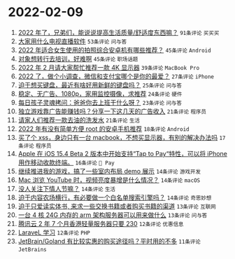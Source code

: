 # 2022-02-09

1. [2022 年了，兄弟们，能说说提高生活质量/舒适度东西嘛？](https://www.v2ex.com/t/832587) `91条评论` `买买买`
1. [大家用什么电视直播软件](https://www.v2ex.com/t/832582) `53条评论` `问与答`
1. [2022 年适合女生使用的拍照综合安卓机有哪些推荐？](https://www.v2ex.com/t/832592) `45条评论` `Android`
1. [对象想转行去培训，好难啊](https://www.v2ex.com/t/832615) `45条评论` `职场话题`
1. [2022 年 2 月请大家帮忙推荐一款 4K 显示器](https://www.v2ex.com/t/832589) `39条评论` `MacBook Pro`
1. [2022 了，做个小调查，微信和支付宝哪个是你的最爱？](https://www.v2ex.com/t/832624) `27条评论` `iPhone`
1. [迫于想买键盘，最近有啥好用新鲜的键盘吗？](https://www.v2ex.com/t/832652) `25条评论` `问与答`
1. [稳定、无广告、1080p，家用监控摄像，求推荐](https://www.v2ex.com/t/832581) `24条评论` `硬件`
1. [每日孩子灵魂拷问：爸爸你去上班干什么呀？](https://www.v2ex.com/t/832681) `23条评论` `问与答`
1. [独立游戏靠广告能赚钱吗？分享一下这几天的广告收入](https://www.v2ex.com/t/832657) `21条评论` `程序员`
1. [请家人们推荐一款去油的洗发水](https://www.v2ex.com/t/832611) `21条评论` `生活`
1. [2022 年有没有简单方便 root 的安卓手机推荐](https://www.v2ex.com/t/832607) `18条评论` `Android`
1. [买了个 xss，身边只有一台 macbook，不想买显示器，有别的解决办法吗](https://www.v2ex.com/t/832634) `17条评论` `程序员`
1. [Apple 在 iOS 15.4 Beta 2 版本中开始支持“Tap to Pay“特性，可以将 iPhone 用作移动收款终端。](https://www.v2ex.com/t/832583) `16条评论` ` Pay`
1. [继续推进我的游戏，搞了一些室内布局 demo 展示](https://www.v2ex.com/t/832658) `14条评论` `游戏开发`
1. [Mac 浏览 YouTube 时，视频亮度暴增是什么情况？](https://www.v2ex.com/t/832620) `14条评论` `macOS`
1. [没人关注下情人节嘛？](https://www.v2ex.com/t/832622) `14条评论` `生活`
1. [迫于内容农场横行，有必要做一个白名单搜索引擎吗？](https://www.v2ex.com/t/832596) `14条评论` `奇思妙想`
1. [迫于只爱读实体书, 来求一些交换书籍或者购买书籍的渠道](https://www.v2ex.com/t/832600) `13条评论` `互联网`
1. [一台 4 核 24G 内存的 arm 架构服务器可以用来做什么](https://www.v2ex.com/t/832586) `13条评论` `问与答`
1. [腾讯云 2 年 7 个月香港轻量服务器只要 230](https://www.v2ex.com/t/832670) `12条评论` `优惠信息`
1. [LaraveL 学习](https://www.v2ex.com/t/832640) `12条评论` `PHP`
1. [JetBrain/Goland 有比较实惠的购买途径吗？平时用的不多](https://www.v2ex.com/t/832613) `11条评论` `JetBrains`
